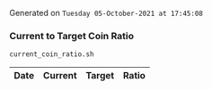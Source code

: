 Generated on `Tuesday 05-October-2021 at 17:45:08`

### Current to Target Coin Ratio
`current_coin_ratio.sh`

Date|Current|Target|Ratio
---|---|---|---
